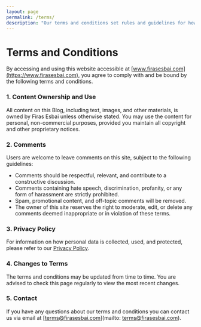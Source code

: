 ```yaml
---
layout: page
permalink: /terms/
description: "Our terms and conditions set rules and guidelines for how to interact with our website and content."
---
```


# Terms and Conditions 

By accessing and using this website accessible at [www.firasesbai.com](https://www.firasesbai.com), you agree to comply with and be bound by the following terms and conditions.  

### 1. Content Ownership and Use 

All content on this Blog, including text, images, and other materials, is owned by Firas Esbai unless otherwise stated. You may use the content for personal, non-commercial purposes, provided you maintain all copyright and other proprietary notices.

### 2. Comments 

Users are welcome to leave comments on this site, subject to the following guidelines:

- Comments should be respectful, relevant, and contribute to a constructive discussion.
- Comments containing hate speech, discrimination, profanity, or any form of harassment are strictly prohibited. 
- Spam, promotional content, and off-topic comments will be removed. 
- The owner of this site reserves the right to moderate, edit, or delete any comments deemed inappropriate or in violation of these terms. 

### 3. Privacy Policy

For information on how personal data is collected, used, and protected, please refer to our [Privacy Policy](https://www.firasesbai.com/privacy-policy/).

### 4. Changes to Terms

The terms and conditions may be updated from time to time. You are advised to check this page regularly to view the most recent changes. 

### 5. Contact 

If you have any questions about our terms and conditions you can contact us via email at [terms@firasesbai.com](mailto: terms@firasesbai.com). 